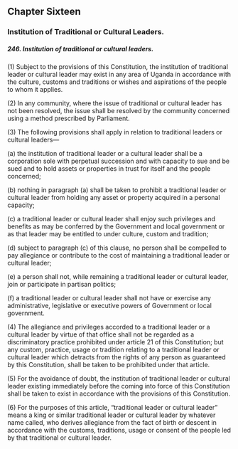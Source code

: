 ## Chapter Sixteen

### Institution of Traditional or Cultural Leaders.

##### 246. Institution of traditional or cultural leaders.

(1) Subject to the provisions of this Constitution, the institution of
traditional leader or cultural leader may exist in any area of Uganda in
accordance with the culture, customs and traditions or wishes and aspirations
of the people to whom it applies.

(2) In any community, where the issue of traditional or cultural leader
has not been resolved, the issue shall be resolved by the community
concerned using a method prescribed by Parliament.

(3) The following provisions shall apply in relation to traditional
leaders or cultural leaders—  

(a) the institution of traditional leader or a cultural leader shall be a
corporation sole with perpetual succession and with capacity to
sue and be sued and to hold assets or properties in trust for itself
and the people concerned;  

(b) nothing in paragraph (a) shall be taken to prohibit a traditional
leader or cultural leader from holding any asset or property
acquired in a personal capacity;  

(c) a traditional leader or cultural leader shall enjoy such privileges
and benefits as may be conferred by the Government and local
government or as that leader may be entitled to under culture,
custom and tradition;  

(d) subject to paragraph (c) of this clause, no person shall be
compelled to pay allegiance or contribute to the cost of
maintaining a traditional leader or cultural leader;  

(e) a person shall not, while remaining a traditional leader or cultural
leader, join or participate in partisan politics;  

(f) a traditional leader or cultural leader shall not have or exercise
any administrative, legislative or executive powers of
Government or local government.

(4) The allegiance and privileges accorded to a traditional leader or
a cultural leader by virtue of that office shall not be regarded as a
discriminatory practice prohibited under article 21 of this Constitution; but
any custom, practice, usage or tradition relating to a traditional leader or
cultural leader which detracts from the rights of any person as guaranteed by this Constitution, shall be taken to be prohibited under that article.

(5) For the avoidance of doubt, the institution of traditional leader or
cultural leader existing immediately before the coming into force of this
Constitution shall be taken to exist in accordance with the provisions of this
Constitution.

(6) For the purposes of this article, “traditional leader or cultural
leader” means a king or similar traditional leader or cultural leader by
whatever name called, who derives allegiance from the fact of birth or
descent in accordance with the customs, traditions, usage or consent of the
people led by that traditional or cultural leader.
